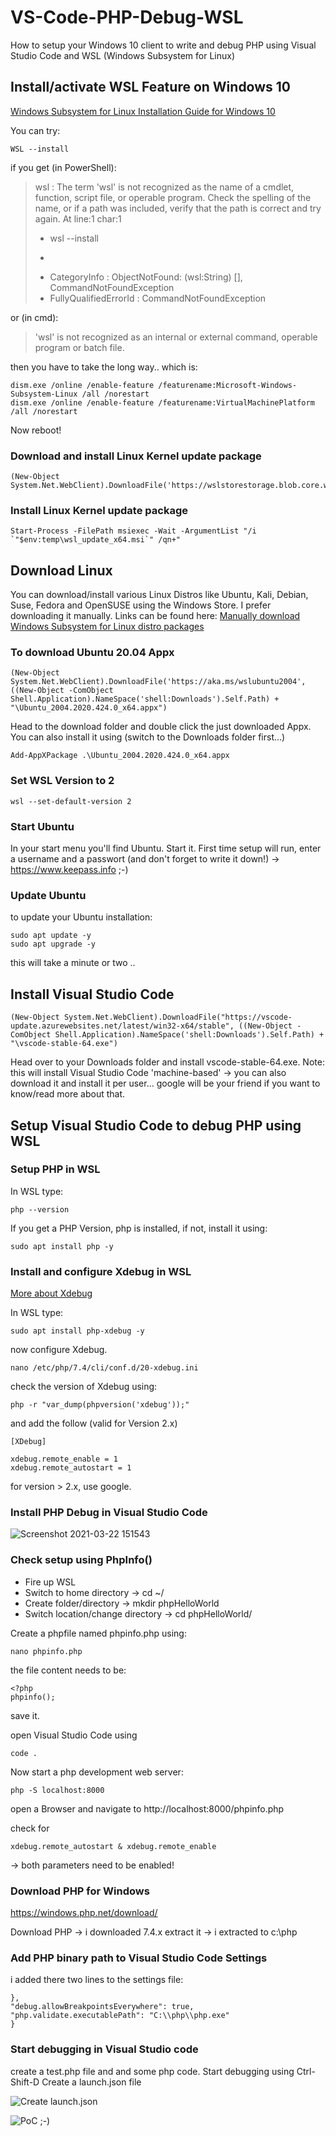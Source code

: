 # VS-Code-PHP-Debug-WSL

How to setup your Windows 10 client to write and debug PHP using Visual Studio Code and WSL  (Windows Subsystem for Linux)

## Install/activate WSL Feature on Windows 10
<a href="https://docs.microsoft.com/en-us/windows/wsl/install-win10" target="_blank">Windows Subsystem for Linux Installation Guide for Windows 10</a>

You can try:
 
    WSL --install

if you get (in PowerShell):

> wsl : The term 'wsl' is not recognized as the name of a cmdlet,
> function, script file, or operable program. Check the 
> spelling of the name, or if a path was included, verify that the path
> is correct and try again.
> At line:1 char:1
> + wsl --install
> + ~~~
> + CategoryInfo : ObjectNotFound: (wsl:String) [], CommandNotFoundException
> + FullyQualifiedErrorId : CommandNotFoundException

or (in cmd):

> 'wsl' is not recognized as an internal or external command, operable
> program or batch file.

then you have to take the long way.. which is:

    dism.exe /online /enable-feature /featurename:Microsoft-Windows-Subsystem-Linux /all /norestart
    dism.exe /online /enable-feature /featurename:VirtualMachinePlatform /all /norestart
Now reboot!

### Download and install Linux Kernel update package

    (New-Object System.Net.WebClient).DownloadFile('https://wslstorestorage.blob.core.windows.net/wslblob/wsl_update_x64.msi',"$env:temp\wsl_update_x64.msi")

### Install Linux Kernel update package

    Start-Process -FilePath msiexec -Wait -ArgumentList "/i `"$env:temp\wsl_update_x64.msi`" /qn+"

## Download Linux
You can download/install various Linux Distros like Ubuntu, Kali, Debian, Suse, Fedora and OpenSUSE using the Windows Store. I prefer downloading it manually. Links can be found here:
<a href="https://docs.microsoft.com/en-us/windows/wsl/install-manual" target="_blank">Manually download Windows Subsystem for Linux distro packages</a>

### To download Ubuntu 20.04 Appx

    (New-Object System.Net.WebClient).DownloadFile('https://aka.ms/wslubuntu2004',((New-Object -ComObject Shell.Application).NameSpace('shell:Downloads').Self.Path) + "\Ubuntu_2004.2020.424.0_x64.appx")

Head to the download folder and double click the just downloaded Appx. You can also install it using (switch to the Downloads folder first...)

    Add-AppXPackage .\Ubuntu_2004.2020.424.0_x64.appx

### Set WSL Version to 2

    wsl --set-default-version 2

### Start Ubuntu
In your start menu you'll find Ubuntu. Start it. First time setup will run, enter a username and a passwort (and don't forget to write it down!) -> https://www.keepass.info ;-)

### Update Ubuntu
to update your Ubuntu installation:

    sudo apt update -y
    sudo apt upgrade -y
this will take a minute or two .. 
## Install Visual Studio Code

    (New-Object System.Net.WebClient).DownloadFile("https://vscode-update.azurewebsites.net/latest/win32-x64/stable", ((New-Object -ComObject Shell.Application).NameSpace('shell:Downloads').Self.Path) + "\vscode-stable-64.exe")

Head over to your Downloads folder and install vscode-stable-64.exe.
Note: this will install Visual Studio Code 'machine-based' -> you can also download it and install it per user... google will be your friend if you want to know/read more about that.

## Setup Visual Studio Code to debug PHP using WSL

### Setup PHP in WSL
In WSL type:

    php --version

If you get a PHP Version, php is installed, if not, install it using:

    sudo apt install php -y

### Install and configure Xdebug in WSL
<a href="https://xdebug.org/docs/install" target="_black">More about Xdebug</a>

In WSL type: 

    sudo apt install php-xdebug -y

now configure Xdebug.

    nano /etc/php/7.4/cli/conf.d/20-xdebug.ini

check the version of Xdebug using:

    php -r "var_dump(phpversion('xdebug'));"

and add the follow (valid for Version 2.x)

    [XDebug]
    
    xdebug.remote_enable = 1
    xdebug.remote_autostart = 1

for version > 2.x, use google.

### Install PHP Debug in Visual Studio Code

![Screenshot 2021-03-22 151543](https://user-images.githubusercontent.com/2221944/112003768-7e0e9a80-8b21-11eb-8d0d-f7101959c7a0.png)

### Check setup using PhpInfo()

- Fire up WSL
- Switch to home directory -> cd ~/
- Create folder/directory -> mkdir phpHelloWorld
- Switch location/change directory -> cd phpHelloWorld/

Create a phpfile named phpinfo.php using:

    nano phpinfo.php

the file content needs to be: 

    <?php
    phpinfo();

save it.

open Visual Studio Code using 

    code .

Now start a php development web server: 

    php -S localhost:8000

open a Browser and navigate to http://localhost:8000/phpinfo.php

check for

    xdebug.remote_autostart & xdebug.remote_enable 

-> both parameters need to be enabled!

### Download PHP for Windows

https://windows.php.net/download/

Download PHP -> i downloaded 7.4.x
extract it -> i extracted to c:\php

### Add PHP binary path to Visual Studio Code Settings
i added there two lines to the settings file:

    },
    "debug.allowBreakpointsEverywhere": true,
    "php.validate.executablePath": "C:\\php\\php.exe"
    }

### Start debugging in Visual Studio code

create a test.php file and and some php code.
Start debugging using Ctrl-Shift-D
Create a launch.json file

![Create launch.json](https://user-images.githubusercontent.com/2221944/112016260-dc8d4600-8b2c-11eb-9fc4-251227de455e.png)

![PoC ;-)](https://user-images.githubusercontent.com/2221944/112016255-dbf4af80-8b2c-11eb-946e-85dffe3e3346.png)

